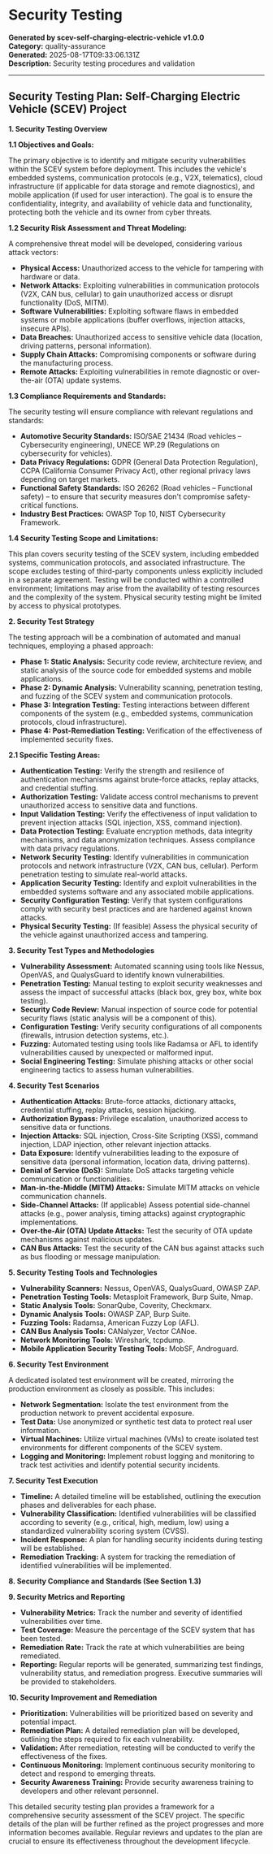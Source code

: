 # Security Testing

**Generated by scev-self-charging-electric-vehicle v1.0.0**  
**Category:** quality-assurance  
**Generated:** 2025-08-17T09:33:06.131Z  
**Description:** Security testing procedures and validation

---

## Security Testing Plan: Self-Charging Electric Vehicle (SCEV) Project

**1. Security Testing Overview**

**1.1 Objectives and Goals:**

The primary objective is to identify and mitigate security vulnerabilities within the SCEV system before deployment.  This includes the vehicle's embedded systems, communication protocols (e.g., V2X, telematics), cloud infrastructure (if applicable for data storage and remote diagnostics), and mobile application (if used for user interaction).  The goal is to ensure the confidentiality, integrity, and availability of vehicle data and functionality, protecting both the vehicle and its owner from cyber threats.

**1.2 Security Risk Assessment and Threat Modeling:**

A comprehensive threat model will be developed, considering various attack vectors:

* **Physical Access:** Unauthorized access to the vehicle for tampering with hardware or data.
* **Network Attacks:** Exploiting vulnerabilities in communication protocols (V2X, CAN bus, cellular) to gain unauthorized access or disrupt functionality (DoS, MITM).
* **Software Vulnerabilities:** Exploiting software flaws in embedded systems or mobile applications (buffer overflows, injection attacks, insecure APIs).
* **Data Breaches:** Unauthorized access to sensitive vehicle data (location, driving patterns, personal information).
* **Supply Chain Attacks:** Compromising components or software during the manufacturing process.
* **Remote Attacks:** Exploiting vulnerabilities in remote diagnostic or over-the-air (OTA) update systems.


**1.3 Compliance Requirements and Standards:**

The security testing will ensure compliance with relevant regulations and standards:

* **Automotive Security Standards:** ISO/SAE 21434 (Road vehicles – Cybersecurity engineering), UNECE WP.29 (Regulations on cybersecurity for vehicles).
* **Data Privacy Regulations:** GDPR (General Data Protection Regulation), CCPA (California Consumer Privacy Act), other regional privacy laws depending on target markets.
* **Functional Safety Standards:** ISO 26262 (Road vehicles – Functional safety) – to ensure that security measures don't compromise safety-critical functions.
* **Industry Best Practices:** OWASP Top 10, NIST Cybersecurity Framework.


**1.4 Security Testing Scope and Limitations:**

This plan covers security testing of the SCEV system, including embedded systems, communication protocols, and associated infrastructure.  The scope excludes testing of third-party components unless explicitly included in a separate agreement. Testing will be conducted within a controlled environment; limitations may arise from the availability of testing resources and the complexity of the system.  Physical security testing might be limited by access to physical prototypes.


**2. Security Test Strategy**

The testing approach will be a combination of automated and manual techniques, employing a phased approach:

* **Phase 1: Static Analysis:**  Security code review, architecture review, and static analysis of the source code for embedded systems and mobile applications.
* **Phase 2: Dynamic Analysis:** Vulnerability scanning, penetration testing, and fuzzing of the SCEV system and communication protocols.
* **Phase 3: Integration Testing:** Testing interactions between different components of the system (e.g., embedded systems, communication protocols, cloud infrastructure).
* **Phase 4: Post-Remediation Testing:** Verification of the effectiveness of implemented security fixes.


**2.1 Specific Testing Areas:**

* **Authentication Testing:** Verify the strength and resilience of authentication mechanisms against brute-force attacks, replay attacks, and credential stuffing.
* **Authorization Testing:** Validate access control mechanisms to prevent unauthorized access to sensitive data and functions.
* **Input Validation Testing:**  Verify the effectiveness of input validation to prevent injection attacks (SQL injection, XSS, command injection).
* **Data Protection Testing:** Evaluate encryption methods, data integrity mechanisms, and data anonymization techniques.  Assess compliance with data privacy regulations.
* **Network Security Testing:** Identify vulnerabilities in communication protocols and network infrastructure (V2X, CAN bus, cellular).  Perform penetration testing to simulate real-world attacks.
* **Application Security Testing:**  Identify and exploit vulnerabilities in the embedded systems software and any associated mobile applications.
* **Security Configuration Testing:** Verify that system configurations comply with security best practices and are hardened against known attacks.
* **Physical Security Testing:** (If feasible) Assess the physical security of the vehicle against unauthorized access and tampering.


**3. Security Test Types and Methodologies**

* **Vulnerability Assessment:** Automated scanning using tools like Nessus, OpenVAS, and QualysGuard to identify known vulnerabilities.
* **Penetration Testing:**  Manual testing to exploit security weaknesses and assess the impact of successful attacks (black box, grey box, white box testing).
* **Security Code Review:** Manual inspection of source code for potential security flaws (static analysis will be a component of this).
* **Configuration Testing:** Verify security configurations of all components (firewalls, intrusion detection systems, etc.).
* **Fuzzing:** Automated testing using tools like Radamsa or AFL to identify vulnerabilities caused by unexpected or malformed input.
* **Social Engineering Testing:** Simulate phishing attacks or other social engineering tactics to assess human vulnerabilities.


**4. Security Test Scenarios**

* **Authentication Attacks:** Brute-force attacks, dictionary attacks, credential stuffing, replay attacks, session hijacking.
* **Authorization Bypass:** Privilege escalation, unauthorized access to sensitive data or functions.
* **Injection Attacks:** SQL injection, Cross-Site Scripting (XSS), command injection, LDAP injection, other relevant injection attacks.
* **Data Exposure:**  Identify vulnerabilities leading to the exposure of sensitive data (personal information, location data, driving patterns).
* **Denial of Service (DoS):** Simulate DoS attacks targeting vehicle communication or functionalities.
* **Man-in-the-Middle (MITM) Attacks:** Simulate MITM attacks on vehicle communication channels.
* **Side-Channel Attacks:** (If applicable)  Assess potential side-channel attacks (e.g., power analysis, timing attacks) against cryptographic implementations.
* **Over-the-Air (OTA) Update Attacks:**  Test the security of OTA update mechanisms against malicious updates.
* **CAN Bus Attacks:** Test the security of the CAN bus against attacks such as bus flooding or message manipulation.



**5. Security Testing Tools and Technologies**

* **Vulnerability Scanners:** Nessus, OpenVAS, QualysGuard, OWASP ZAP.
* **Penetration Testing Tools:** Metasploit Framework, Burp Suite, Nmap.
* **Static Analysis Tools:** SonarQube, Coverity, Checkmarx.
* **Dynamic Analysis Tools:** OWASP ZAP, Burp Suite.
* **Fuzzing Tools:** Radamsa, American Fuzzy Lop (AFL).
* **CAN Bus Analysis Tools:** CANalyzer, Vector CANoe.
* **Network Monitoring Tools:** Wireshark, tcpdump.
* **Mobile Application Security Testing Tools:** MobSF, Androguard.


**6. Security Test Environment**

A dedicated isolated test environment will be created, mirroring the production environment as closely as possible.  This includes:

* **Network Segmentation:**  Isolate the test environment from the production network to prevent accidental exposure.
* **Test Data:** Use anonymized or synthetic test data to protect real user information.
* **Virtual Machines:** Utilize virtual machines (VMs) to create isolated test environments for different components of the SCEV system.
* **Logging and Monitoring:** Implement robust logging and monitoring to track test activities and identify potential security incidents.


**7. Security Test Execution**

* **Timeline:** A detailed timeline will be established, outlining the execution phases and deliverables for each phase.
* **Vulnerability Classification:**  Identified vulnerabilities will be classified according to severity (e.g., critical, high, medium, low) using a standardized vulnerability scoring system (CVSS).
* **Incident Response:** A plan for handling security incidents during testing will be established.
* **Remediation Tracking:**  A system for tracking the remediation of identified vulnerabilities will be implemented.


**8. Security Compliance and Standards (See Section 1.3)**


**9. Security Metrics and Reporting**

* **Vulnerability Metrics:** Track the number and severity of identified vulnerabilities over time.
* **Test Coverage:** Measure the percentage of the SCEV system that has been tested.
* **Remediation Rate:** Track the rate at which vulnerabilities are being remediated.
* **Reporting:**  Regular reports will be generated, summarizing test findings, vulnerability status, and remediation progress.  Executive summaries will be provided to stakeholders.


**10. Security Improvement and Remediation**

* **Prioritization:** Vulnerabilities will be prioritized based on severity and potential impact.
* **Remediation Plan:** A detailed remediation plan will be developed, outlining the steps required to fix each vulnerability.
* **Validation:**  After remediation, retesting will be conducted to verify the effectiveness of the fixes.
* **Continuous Monitoring:**  Implement continuous security monitoring to detect and respond to emerging threats.
* **Security Awareness Training:**  Provide security awareness training to developers and other relevant personnel.


This detailed security testing plan provides a framework for a comprehensive security assessment of the SCEV project.  The specific details of the plan will be further refined as the project progresses and more information becomes available.  Regular reviews and updates to the plan are crucial to ensure its effectiveness throughout the development lifecycle.
